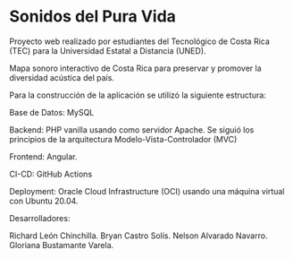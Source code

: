 # Sonidos del Pura Vida

Proyecto web realizado por estudiantes del Tecnológico de Costa Rica (TEC) para la Universidad Estatal a Distancia (UNED).

Mapa sonoro interactivo de Costa Rica para preservar y promover la diversidad acústica del país.

Para la construcción de la aplicación se utilizó la siguiente estructura:

Base de Datos: MySQL

Backend: PHP vanilla usando como servidor Apache. Se siguió los principios de la arquitectura Modelo-Vista-Controlador (MVC)

Frontend: Angular.

CI-CD: GitHub Actions

Deployment: Oracle Cloud Infrastructure (OCI) usando una máquina virtual con Ubuntu 20.04.

Desarrolladores:

Richard León Chinchilla.
Bryan Castro Solís.
Nelson Alvarado Navarro.
Gloriana Bustamante Varela.
